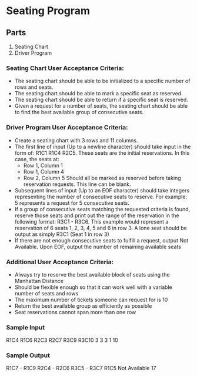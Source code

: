 # Seating Program

## Parts
1. Seating Chart
2. Driver Program

### Seating Chart User Acceptance Criteria:
* The seating chart should be able to be initialized to a specific number of rows and seats.
* The seating chart should be able to mark a specific seat as reserved.
* The seating chart should be able to return if a specific seat is reserved.
* Given a request for a number of seats, the seating chart should be able to find the best available group of consecutive seats.

### Driver Program User Acceptance Criteria:
* Create a seating chart with 3 rows and 11 columns.
* The first line of input (Up to a newline character) should take input in the form of: R1C1 R1C4 R2C5. These seats are the initial reservations. In this case, the seats at:
  - Row 1, Column 1
  - Row 1, Column 4
  - Row 2, Column 5
Should all be marked as reserved before taking reservation requests. This line can be blank.
* Subsequent lines of input (Up to an EOF character) should take integers representing the number of consecutive seats to reserve. For example: 5 represents a request for 5 consecutive seats.
* If a group of consecutive seats matching the requested criteria is found, reserve those seats and print out the range of the reservation in the following format: R3C1 - R3C6. This example would represent a reservation of 6 seats 1, 2, 3, 4, 5 and 6 in row 3. A lone seat should be output as simply R3C1 (Seat 1 in row 3)
* If there are not enough consecutive seats to fulfill a request, output Not Available.
Upon EOF, output the number of remaining available seats


### Additional User Acceptance Criteria:
* Always try to reserve the best available block of seats using the Manhattan Distance
* Should be flexible enough so that it can work well with a variable number of seats and rows
* The maximum number of tickets someone can request for is 10
* Return the best available group as efficiently as possible
* Seat reservations cannot span more than one row

### Sample Input
R1C4 R1C6 R2C3 R2C7 R3C9 R3C10
3
3
3
1
10


### Sample Output
R1C7 - R1C9
R2C4 - R2C6
R3C5 - R3C7
R1C5
Not Available
17
